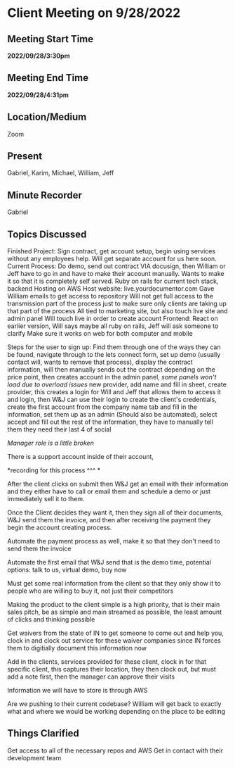 # Client Meeting on 9/28/2022

## Meeting Start Time

**2022/09/28/3:30pm**

## Meeting End Time

**2022/09/28/4:31pm**

## Location/Medium

Zoom

## Present

Gabriel, Karim, Michael, William, Jeff

## Minute Recorder

Gabriel

## Topics Discussed

Finished Project: Sign contract, get account setup, begin using services without any employees help.
Will get separate account for us here soon.
Current Process: Do demo, send out contract VIA docusign, then William or Jeff have to go in and have to make their account manually.
Wants to make it so that it is completely self served.
Ruby on rails for current tech stack, backend
Hosting on AWS
Host website: live.yourdocumentor.com
Gave William emails to get access to repository
Will not get full access to the transmission part of the process just to make sure only clients are taking up that part of the process
All tied to marketing site, but also touch live site and admin panel
Will touch live in order to create account
Frontend: React on earlier version, Will says maybe all ruby on rails, Jeff will ask someone to clarify
Make sure it works on web for both computer and mobile

Steps for the user to sign up:
Find them through one of the ways they can be found, navigate through to the lets connect form, set up demo (usually contact will, wants to remove that process), display the contract information, will then manually sends out the contract depending on the price point, then creates account in the admin panel, *some panels won't load due to overload issues* new provider, add name and fill in sheet, create provider, this creates a login for Will and Jeff that allows them to access it and login, then W&J can use their login to create the client's credentials, create the first account from the company name tab and fill in the information, set them up as an admin (Should also be automated), select accept and fill out the rest of the information, they have to manually tell them they need their last 4 of social

*Manager role is a little broken*

There is a support account inside of their account, 

*recording for this process ^^^ *

After the client clicks on submit then W&J get an email with their information and they either have to call or email them and schedule a demo or just immediately sell it to them. 

Once the Client decides they want it, then they sign all of their documents, W&J send them the invoice, and then after receiving the payment they begin the account creating process.

Automate the payment process as well, make it so that they don't need to send them the invoice

Automate the first email that W&J send that is the demo time, potential options: talk to us, virtual demo, buy now

Must get some real information from the client so that they only show it to people who are willing to buy it, not just their competitors

Making the product to the client simple is a high priority, that is their main sales pitch, be as simple and main streamed as possible, the least amount of clicks and thinking possible

Get waivers from the state of IN to get someone to come out and help you, clock in and clock out service for these waiver companies since IN forces them to digitially document this information now

Add in the clients, services provided for these client, clock in for that specific client, this captures their location, they then clock out, but must add a note first, then the manager can approve their visits

Information we will have to store is through AWS

Are we pushing to their current codebase?
William will get back to exactly what and where we would be working depending on the place to be editing

## Things Clarified

Get access to all of the necessary repos and AWS
Get in contact with their development team
